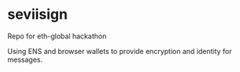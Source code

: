 # seviisign
Repo for eth-global hackathon

Using ENS and browser wallets to provide encryption and identity for messages.
